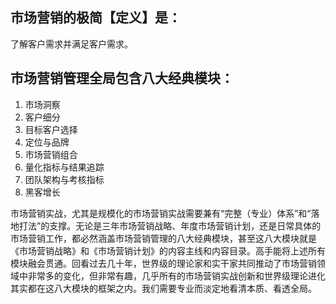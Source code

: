 ## 市场营销的极简【定义】是：
了解客户需求并满足客户需求。
## 市场营销管理全局包含八大经典模块：
1. 市场洞察
2. 客户细分
3. 目标客户选择
4. 定位与品牌
5. 市场营销组合
6. 量化指标与结果追踪
7. 团队架构与考核指标
8. 黑客增长

市场营销实战，尤其是规模化的市场营销实战需要兼有“完整（专业）体系”和“落地打法”的支撑。无论是三年市场营销战略、年度市场营销计划，还是日常具体的市场营销工作，都必然涵盖市场营销管理的八大经典模块，甚至这八大模块就是《市场营销战略》和《市场营销计划》的内容主线和内容目录。高手能将上述所有模块融会贯通。回看过去几十年，世界级的理论家和实干家共同推动了市场营销领域中非常多的变化，但非常有趣，几乎所有的市场营销实战创新和世界级理论进化其实都在这八大模块的框架之内。我们需要专业而淡定地看清本质、看透全局。
